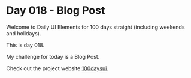 Day 018 - Blog Post
======================

Welcome to Daily UI Elements for 100 days straight (including weekends and holidays).

This is day 018.

My challenge for today is a Blog Post.

Check out the project website [100daysui](www.100daysui.com).
